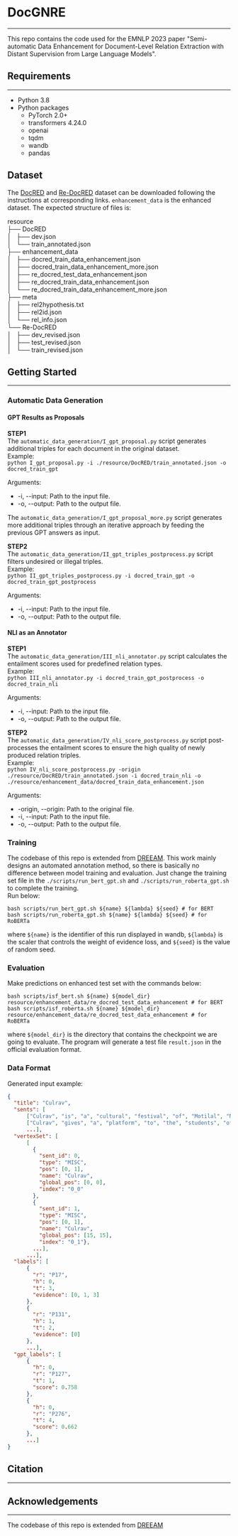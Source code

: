 # DocGNRE
***
This repo contains the code used for the EMNLP 2023 paper "Semi-automatic Data Enhancement for Document-Level Relation Extraction with Distant Supervision from Large Language Models".

## Requirements
***
+ Python 3.8
+ Python packages
  + PyTorch 2.0+
  + transformers 4.24.0
  + openai
  + tqdm
  + wandb
  + pandas

## Dataset
The [DocRED](https://github.com/thunlp/DocRED/tree/master/data) and [Re-DocRED](https://github.com/tonytan48/Re-DocRED/tree/main/data) 
dataset can be downloaded following the instructions at corresponding links. 
``enhancement_data`` is the enhanced dataset.
The expected structure of files is:

resource \
├── DocRED \
│   ├── dev.json \
│   └── train_annotated.json \
├── enhancement_data \
│   ├── docred_train_data_enhancement.json \
│   ├── docred_train_data_enhancement_more.json \
│   ├── re_docred_test_data_enhancement.json \
│   ├── re_docred_train_data_enhancement.json \
│   └── re_docred_train_data_enhancement_more.json \
├── meta \
│   ├── rel2hypothesis.txt \
│   ├── rel2id.json \
│   └── rel_info.json \
└── Re-DocRED \
│   ├── dev_revised.json \
│   ├── test_revised.json \
│   └── train_revised.json 

## Getting Started
***

### Automatic Data Generation
#### GPT Results as Proposals
**STEP1** \
The ``automatic_data_generation/I_gpt_proposal.py`` script generates additional triples for each document in the original dataset. \
Example: \
``
python I_gpt_proposal.py -i ./resource/DocRED/train_annotated.json -o docred_train_gpt
``

Arguments: 
  + -i, --input: Path to the input file.
  + -o, --output: Path to the output file.

The ``automatic_data_generation/I_gpt_proposal_more.py`` script generates more additional triples through an iterative approach by feeding the previous GPT answers as input.

**STEP2** \
The ``automatic_data_generation/II_gpt_triples_postprocess.py`` script filters undesired or illegal triples. \
Example: \
``
python II_gpt_triples_postprocess.py -i docred_train_gpt -o docred_train_gpt_postprocess
``

Arguments: 
  + -i, --input: Path to the input file.
  + -o, --output: Path to the output file.

#### NLI as an Annotator
**STEP1** \
The ``automatic_data_generation/III_nli_annotator.py`` script calculates the entailment scores used for predefined relation types. \
Example: \
``
python III_nli_annotator.py -i docred_train_gpt_postprocess -o docred_train_nli
``

Arguments: 
  + -i, --input: Path to the input file.
  + -o, --output: Path to the output file.

**STEP2** \
The ``automatic_data_generation/IV_nli_score_postprocess.py`` script post-processes the entailment scores to ensure the high quality of newly produced relation triples. \
Example: \
``
python IV_nli_score_postprocess.py -origin ./resource/DocRED/train_annotated.json -i docred_train_nli -o ./resource/enhancement_data/docred_train_data_enhancement.json
``

Arguments: 
  + -origin, --origin: Path to the original file.
  + -i, --input: Path to the input file.
  + -o, --output: Path to the output file.

### Training
The codebase of this repo is extended from [DREEAM](https://github.com/YoumiMa/dreeam). 
This work mainly designs an automated annotation method, so there is basically no difference between model training and evaluation. 
Just change the training set file in the ``./scripts/run_bert_gpt.sh`` and ``./scripts/run_roberta_gpt.sh`` to complete the training. \
Run below:
```
bash scripts/run_bert_gpt.sh ${name} ${lambda} ${seed} # for BERT
bash scripts/run_roberta_gpt.sh ${name} ${lambda} ${seed} # for RoBERTa
```
where ``${name}`` is the identifier of this run displayed in wandb, 
``${lambda}`` is the scaler that controls the weight of evidence loss, 
and ``${seed}`` is the value of random seed.
### Evaluation
Make predictions on enhanced test set with the commands below:
```
bash scripts/isf_bert.sh ${name} ${model_dir} resource/enhancement_data/re_docred_test_data_enhancement # for BERT
bash scripts/isf_roberta.sh ${name} ${model_dir} resource/enhancement_data/re_docred_test_data_enhancement # for RoBERTa
```
where ``${model_dir}`` is the directory that contains the checkpoint we are going to evaluate. 
The program will generate a test file ``result.json`` in the official evaluation format. 

### Data Format
Generated input example:
```json
{
  "title": "Culrav", 
  "sents": [
      ["Culrav", "is", "a", "cultural", "festival", "of", "Motilal", "Nehru", "National", ...], 
      ["Culrav", "gives", "a", "platform", "to", "the", "students", "of", "MNNIT", ...], 
      ...],
  "vertexSet": [
      [
        {
          "sent_id": 0, 
          "type": "MISC", 
          "pos": [0, 1], 
          "name": "Culrav", 
          "global_pos": [0, 0], 
          "index": "0_0"
        }, 
        {
          "sent_id": 1, 
          "type": "MISC", 
          "pos": [0, 1], 
          "name": "Culrav", 
          "global_pos": [15, 15], 
          "index": "0_1"},
        ...],
      ...],
  "labels": [
      {
        "r": "P17",
        "h": 0, 
        "t": 3, 
        "evidence": [0, 1, 3]
      }, 
      {
        "r": "P131",
        "h": 1, 
        "t": 2, 
        "evidence": [0]
      },
      ...],
  "gpt_labels": [
      {
        "h": 0,
        "r": "P127",
        "t": 1, 
        "score": 0.758
      }, 
      {
        "h": 0,
        "r": "P276", 
        "t": 4, 
        "score": 0.662
      },
      ...]
}
```

## Citation
***

## Acknowledgements
***
The codebase of this repo is extended from [DREEAM](https://github.com/YoumiMa/dreeam)
